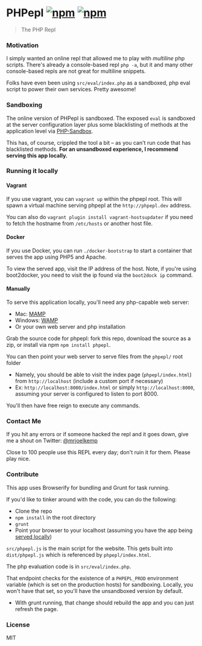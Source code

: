 # PHPepl [![npm](http://img.shields.io/npm/v/phpepl.svg)](https://npmjs.org/package/phpepl) [![npm](http://img.shields.io/npm/dm/phpepl.svg)](https://npmjs.org/package/phpepl)

> The PHP Repl

### Motivation

I simply wanted an online repl that allowed me to play with *multiline* php scripts.
There's already a console-based repl `php -a`, but it and many other
console-based repls are not great for multiline snippets.

Folks have even been using `src/eval/index.php` as a sandboxed, php eval script to power their own services. Pretty awesome!

### Sandboxing

The online version of PHPepl is sandboxed. The exposed `eval` is sandboxed at the server configuration layer
plus some blacklisting of methods at the application level via [PHP-Sandbox](https://github.com/fieryprophet/php-sandbox).

This has, of course, crippled the tool a bit – as you can't run code that has blacklisted methods.
**For an unsandboxed experience, I recommend serving this app locally.**

### Running it locally

#### Vagrant

If you use vagrant, you can `vagrant up` within the phpepl root. This will spawn a virtual machine serving phpepl
at the `http://phpepl.dev` address.

You can also do `vagrant plugin install vagrant-hostsupdater` if you need to fetch the hostname from `/etc/hosts` or another host file.

#### Docker

If you use Docker, you can run `./docker-bootstrap` to start a container that serves the app using PHP5 and Apache.

To view the served app, visit the IP address of the host. Note, if you're using boot2docker, you need to visit the ip
found via the `boot2dock ip` command.

#### Manually

To serve this application locally, you'll need any php-capable web server:

* Mac: [MAMP](http://www.mamp.info/en/index.html)
* Windows: [WAMP](http://www.wampserver.com/en/)
* Or your own web server and php installation

Grab the source code for phpepl: fork this repo, download the source as a zip, or install via npm `npm install phpepl`.

You can then point your web server to serve files from the `phpepl/` root folder

* Namely, you should be able to visit the index page (`phpepl/index.html`) from `http://localhost` (include a custom port if necessary)
 * Ex: `http://localhost:8000/index.html` or simply `http://localhost:8000`, assuming your server is configured to listen to port 8000.

You'll then have free reign to execute any commands.

### Contact Me

If you hit any errors or if someone hacked the repl and it goes down, give
me a shout on Twitter: [@mrjoelkemp](https://twitter.com/mrjoelkemp)

Close to 100 people use this REPL every day; don't ruin it for them. Please play nice.

### Contribute

This app uses Browserify for bundling and Grunt for task running.

If you'd like to tinker around with the code, you can do the following:

* Clone the repo
* `npm install` in the root directory
* `grunt`
* Point your browser to your localhost (assuming you have the app being [served locally](#running-it-locally))

`src/phpepl.js` is the main script for the website. This gets built into `dist/phpepl.js`
which is referenced by `phpepl/index.html`.

The php evaluation code is in `src/eval/index.php`.

That endpoint checks for the existence of a `PHPEPL_PROD` environment variable
(which is set on the production hosts) for sandboxing. Locally, you won't
have that set, so you'll have the unsandboxed version by default.

* With grunt running, that change should rebuild the app and you can just refresh the page.

### License

MIT
